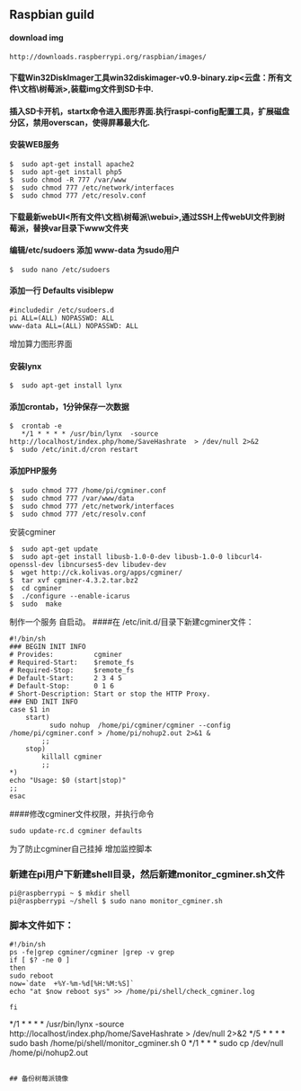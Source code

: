 ﻿## Raspbian guild

#### download img

    http://downloads.raspberrypi.org/raspbian/images/

#### 下载Win32DiskImager工具win32diskimager-v0.9-binary.zip<云盘：所有文件\文档\树莓派>,装载img文件到SD卡中.

#### 插入SD卡开机，startx命令进入图形界面.执行raspi-config配置工具，扩展磁盘分区，禁用overscan，使得屏幕最大化.

#### 安装WEB服务

````
$  sudo apt-get install apache2
$  sudo apt-get install php5
$  sudo chmod -R 777 /var/www
$  sudo chmod 777 /etc/network/interfaces
$  sudo chmod 777 /etc/resolv.conf 

````
#### 下载最新webUI<所有文件\文档\树莓派\webui>,通过SSH上传webUI文件到树莓派，替换var目录下www文件夹

#### 编辑/etc/sudoers 添加 www-data 为sudo用户

````
$  sudo nano /etc/sudoers
````

#### 添加一行 Defaults visiblepw

````
#includedir /etc/sudoers.d
pi ALL=(ALL) NOPASSWD: ALL
www-data ALL=(ALL) NOPASSWD: ALL
````

增加算力图形界面

#### 安装lynx 

````
$  sudo apt-get install lynx

````

#### 添加crontab，1分钟保存一次数据

````
$  crontab -e
   */1 * * * * /usr/bin/lynx  -source  http://localhost/index.php/home/SaveHashrate  > /dev/null 2>&2
$  sudo /etc/init.d/cron restart

````

#### 添加PHP服务

````
$  sudo chmod 777 /home/pi/cgminer.conf 
$  sudo chmod 777 /var/www/data
$  sudo chmod 777 /etc/network/interfaces
$  sudo chmod 777 /etc/resolv.conf 

````
安装cgminer

```
$  sudo apt-get update
$  sudo apt-get install libusb-1.0-0-dev libusb-1.0-0 libcurl4-openssl-dev libncurses5-dev libudev-dev
$  wget http://ck.kolivas.org/apps/cgminer/
$  tar xvf cgminer-4.3.2.tar.bz2
$  cd cgminer
$  ./configure --enable-icarus
$  sudo  make
```

制作一个服务 自启动。
####在 /etc/init.d/目录下新建cgminer文件：

```
#!/bin/sh
### BEGIN INIT INFO
# Provides:          cgminer
# Required-Start:    $remote_fs
# Required-Stop:     $remote_fs
# Default-Start:     2 3 4 5
# Default-Stop:      0 1 6
# Short-Description: Start or stop the HTTP Proxy.
### END INIT INFO
case $1 in
    start)
          sudo nohup  /home/pi/cgminer/cgminer --config /home/pi/cgminer.conf > /home/pi/nohup2.out 2>&1 &
        ;;
    stop)
        killall cgminer
        ;;
*)
echo "Usage: $0 (start|stop)"
;;
esac
```

####修改cgminer文件权限，并执行命令

```
sudo update-rc.d cgminer defaults
```

为了防止cgminer自己挂掉 增加监控脚本

### 新建在pi用户下新建shell目录，然后新建monitor_cgminer.sh文件
````
pi@raspberrypi ~ $ mkdir shell 
pi@raspberrypi ~/shell $ sudo nano monitor_cgminer.sh

````

### 脚本文件如下：

````
#!/bin/sh
ps -fe|grep cgminer/cgminer |grep -v grep
if [ $? -ne 0 ]
then
sudo reboot
now=`date  +%Y-%m-%d[%H:%M:%S]` 
echo "at $now reboot sys" >> /home/pi/shell/check_cgminer.log 

fi

````
*/1 * * * * /usr/bin/lynx  -source  http://localhost/index.php/home/SaveHashrate  > /dev/null 2>&2
*/5 * * * * sudo bash /home/pi/shell/monitor_cgminer.sh
0 */1  * * * sudo cp /dev/null /home/pi/nohup2.out


````

## 备份树莓派镜像
